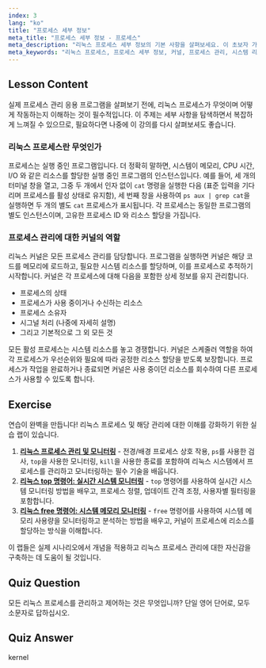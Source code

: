 ```yaml
---
index: 3
lang: "ko"
title: "프로세스 세부 정보"
meta_title: "프로세스 세부 정보 - 프로세스"
meta_description: "리눅스 프로세스 세부 정보의 기본 사항을 살펴보세요. 이 초보자 가이드는 프로세스란 무엇인지, 리눅스 커널이 프로세스 관리를 처리하는 방법, CPU 및 메모리와 같은 시스템 리소스를 할당하는 방법을 설명합니다."
meta_keywords: "리눅스 프로세스, 프로세스 세부 정보, 커널, 프로세스 관리, 시스템 리소스, ps aux, CPU, 메모리, 리눅스 튜토리얼, 초보자 가이드"
---
```


## Lesson Content

실제 프로세스 관리 응용 프로그램을 살펴보기 전에, 리눅스 프로세스가 무엇이며 어떻게 작동하는지 이해하는 것이 필수적입니다. 이 주제는 세부 사항을 탐색하면서 복잡하게 느껴질 수 있으므로, 필요하다면 나중에 이 강의를 다시 살펴보셔도 좋습니다.

### 리눅스 프로세스란 무엇인가

프로세스는 실행 중인 프로그램입니다. 더 정확히 말하면, 시스템이 메모리, CPU 시간, I/O 와 같은 리소스를 할당한 실행 중인 프로그램의 인스턴스입니다. 예를 들어, 세 개의 터미널 창을 열고, 그중 두 개에서 인자 없이 `cat` 명령을 실행한 다음 (표준 입력을 기다리며 프로세스를 활성 상태로 유지함), 세 번째 창을 사용하여 `ps aux | grep cat`을 실행하면 두 개의 별도 `cat` 프로세스가 표시됩니다. 각 프로세스는 동일한 프로그램의 별도 인스턴스이며, 고유한 프로세스 ID 와 리소스 할당을 가집니다.

### 프로세스 관리에 대한 커널의 역할

리눅스 커널은 모든 프로세스 관리를 담당합니다. 프로그램을 실행하면 커널은 해당 코드를 메모리에 로드하고, 필요한 시스템 리소스를 할당하며, 이를 프로세스로 추적하기 시작합니다. 커널은 각 프로세스에 대해 다음을 포함한 상세 정보를 유지 관리합니다.

- 프로세스의 상태
- 프로세스가 사용 중이거나 수신하는 리소스
- 프로세스 소유자
- 시그널 처리 (나중에 자세히 설명)
- 그리고 기본적으로 그 외 모든 것

모든 활성 프로세스는 시스템 리소스를 놓고 경쟁합니다. 커널은 스케줄러 역할을 하여 각 프로세스가 우선순위와 필요에 따라 공정한 리소스 할당을 받도록 보장합니다. 프로세스가 작업을 완료하거나 종료되면 커널은 사용 중이던 리소스를 회수하여 다른 프로세스가 사용할 수 있도록 합니다.

## Exercise

연습이 완벽을 만듭니다! 리눅스 프로세스 및 해당 관리에 대한 이해를 강화하기 위한 실습 랩이 있습니다.

1. **[리눅스 프로세스 관리 및 모니터링](https://labex.io/ko/labs/comptia-manage-and-monitor-linux-processes-590864)** - 전경/배경 프로세스 상호 작용, `ps`를 사용한 검사, `top`을 사용한 모니터링, `kill`을 사용한 종료를 포함하여 리눅스 시스템에서 프로세스를 관리하고 모니터링하는 필수 기술을 배웁니다.
2. **[리눅스 top 명령어: 실시간 시스템 모니터링](https://labex.io/ko/labs/linux-linux-top-command-real-time-system-monitoring-388500)** - `top` 명령어를 사용하여 실시간 시스템 모니터링 방법을 배우고, 프로세스 정렬, 업데이트 간격 조정, 사용자별 필터링을 포함합니다.
3. **[리눅스 free 명령어: 시스템 메모리 모니터링](https://labex.io/ko/labs/linux-linux-free-command-monitoring-system-memory-388496)** - `free` 명령어를 사용하여 시스템 메모리 사용량을 모니터링하고 분석하는 방법을 배우고, 커널이 프로세스에 리소스를 할당하는 방식을 이해합니다.

이 랩들은 실제 시나리오에서 개념을 적용하고 리눅스 프로세스 관리에 대한 자신감을 구축하는 데 도움이 될 것입니다.

## Quiz Question

모든 리눅스 프로세스를 관리하고 제어하는 것은 무엇입니까? 단일 영어 단어로, 모두 소문자로 답하십시오.

## Quiz Answer

kernel
